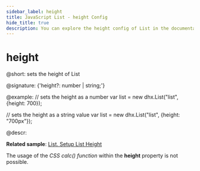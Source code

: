 ```yaml
---
sidebar_label: height
title: JavaScript List - height Config 
hide_title: true
description: You can explore the height config of List in the documentation of the DHTMLX JavaScript UI library. Browse developer guides and API reference, try out code examples and live demos, and download a free 30-day evaluation version of DHTMLX Suite 7.
---
```

 
# height

@short: sets the height of List

@signature: {'height?: number | string;'}

@example:
// sets the height as a number
var list = new dhx.List("list", {height: 700});

// sets the height as a string value
var list = new dhx.List("list", {height: "700px"});

@descr:

**Related sample**: [List. Setup List Height](https://snippet.dhtmlx.com/k2mj2sz7)

The usage of the *CSS calc() function* within the **height** property is not possible.

[comment]: # (@related: list/configuration.md#height-of-the-list)
